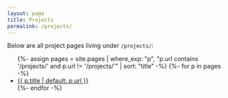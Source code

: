 ```yaml
---
layout: page
title: Projects
permalink: /projects/
---
```


Below are all project pages living under `/projects/`:

<ul>
{%- assign pages = site.pages | where_exp: "p", "p.url contains '/projects/' and p.url != '/projects/'" | sort: "title" -%}
{%- for p in pages -%}
  <li><a href="{{ p.url | relative_url }}">{{ p.title | default: p.url }}</a></li>
{%- endfor -%}
</ul>
